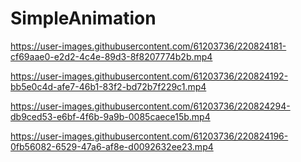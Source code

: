 # SimpleAnimation


https://user-images.githubusercontent.com/61203736/220824181-cf69aae0-e2d2-4c4e-89d3-8f8207774b2b.mp4



https://user-images.githubusercontent.com/61203736/220824192-bb5e0c4d-afe7-46b1-83f2-bd72b7f229c1.mp4






https://user-images.githubusercontent.com/61203736/220824294-db9ced53-e6bf-4f6b-9a9b-0085caece15b.mp4




https://user-images.githubusercontent.com/61203736/220824196-0fb56082-6529-47a6-af8e-d0092632ee23.mp4

